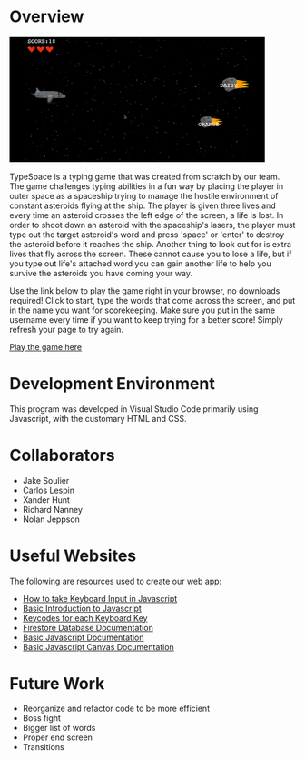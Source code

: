 # Overview

<img src="material/typespace-demo.gif" width="450px">

TypeSpace is a typing game that was created from scratch by our team.  The game challenges typing abilities in a fun way by placing the player in outer space as a spaceship trying to manage the hostile environment of constant asteroids flying at the ship.  The player is given three lives and every time an asteroid crosses the left edge of the screen, a life is lost.  In order to shoot down an asteroid with the spaceship's lasers, the player must type out the target asteroid's word and press 'space' or 'enter' to destroy the asteroid before it reaches the ship.  Another thing to look out for is extra lives that fly across the screen.  These cannot cause you to lose a life, but if you type out life's attached word you can gain another life to help you survive the asteroids you have coming your way.

Use the link below to play the game right in your browser, no downloads required! Click to start, type the words that come across the screen, and put in the name you want for scorekeeping. Make sure you put in the same username every time if you want to keep trying for a better score! Simply refresh your page to try again.

[Play the game here](https://calesi19.github.io/TypeSpace/)

# Development Environment
This program was developed in Visual Studio Code primarily using Javascript, with the customary HTML and CSS.

# Collaborators
* Jake Soulier
* Carlos Lespin
* Xander Hunt
* Richard Nanney
* Nolan Jeppson

# Useful Websites
The following are resources used to create our web app:
* [How to take Keyboard Input in Javascript](https://stackoverflow.com/questions4416505how-to-take-keyboard-input-in-javascript)
* [Basic Introduction to Javascript](https://www.youtube.com/watch?v=W6NZfCO5SIk)
* [Keycodes for each Keyboard Key](https://www.toptal.com/developers/keycode)
* [Firestore Database Documentation](https://firebase.google.com/docs)
* [Basic Javascript Documentation](https://developer.mozilla.org/en-US/docs/Web/JavaScript)
* [Basic Javascript Canvas Documentation](https://developer.mozilla.org/en-US/docs/Web/API/Canvas_API/Tutorial)

# Future Work
* Reorganize and refactor code to be more efficient
* Boss fight
* Bigger list of words
* Proper end screen
* Transitions
